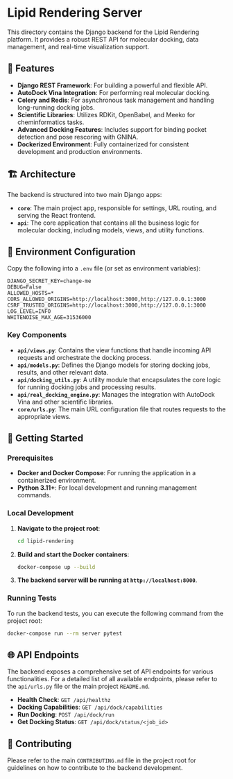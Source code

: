 # Lipid Rendering Server

This directory contains the Django backend for the Lipid Rendering platform. It provides a robust REST API for molecular docking, data management, and real-time visualization support.

## 🧬 Features

- **Django REST Framework**: For building a powerful and flexible API.
- **AutoDock Vina Integration**: For performing real molecular docking.
- **Celery and Redis**: For asynchronous task management and handling long-running docking jobs.
- **Scientific Libraries**: Utilizes RDKit, OpenBabel, and Meeko for cheminformatics tasks.
- **Advanced Docking Features**: Includes support for binding pocket detection and pose rescoring with GNINA.
- **Dockerized Environment**: Fully containerized for consistent development and production environments.

## 🏗️ Architecture

The backend is structured into two main Django apps:

- **`core`**: The main project app, responsible for settings, URL routing, and serving the React frontend.
- **`api`**: The core application that contains all the business logic for molecular docking, including models, views, and utility functions.

## 🔧 Environment Configuration

Copy the following into a `.env` file (or set as environment variables):

```
DJANGO_SECRET_KEY=change-me
DEBUG=False
ALLOWED_HOSTS=*
CORS_ALLOWED_ORIGINS=http://localhost:3000,http://127.0.0.1:3000
CSRF_TRUSTED_ORIGINS=http://localhost:3000,http://127.0.0.1:3000
LOG_LEVEL=INFO
WHITENOISE_MAX_AGE=31536000
```

### Key Components

- **`api/views.py`**: Contains the view functions that handle incoming API requests and orchestrate the docking process.
- **`api/models.py`**: Defines the Django models for storing docking jobs, results, and other relevant data.
- **`api/docking_utils.py`**: A utility module that encapsulates the core logic for running docking jobs and processing results.
- **`api/real_docking_engine.py`**: Manages the integration with AutoDock Vina and other scientific libraries.
- **`core/urls.py`**: The main URL configuration file that routes requests to the appropriate views.

## 🚀 Getting Started

### Prerequisites

- **Docker and Docker Compose**: For running the application in a containerized environment.
- **Python 3.11+**: For local development and running management commands.

### Local Development

1.  **Navigate to the project root**:
    ```bash
    cd lipid-rendering
    ```

2.  **Build and start the Docker containers**:
    ```bash
    docker-compose up --build
    ```

3.  **The backend server will be running at `http://localhost:8000`**.

### Running Tests

To run the backend tests, you can execute the following command from the project root:

```bash
docker-compose run --rm server pytest
```

## 🌐 API Endpoints

The backend exposes a comprehensive set of API endpoints for various functionalities. For a detailed list of all available endpoints, please refer to the `api/urls.py` file or the main project `README.md`.

- **Health Check**: `GET /api/healthz`
- **Docking Capabilities**: `GET /api/dock/capabilities`
- **Run Docking**: `POST /api/dock/run`
- **Get Docking Status**: `GET /api/dock/status/<job_id>`

## 🤝 Contributing

Please refer to the main `CONTRIBUTING.md` file in the project root for guidelines on how to contribute to the backend development.
